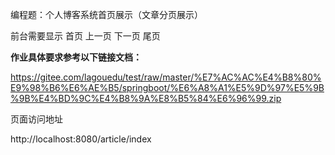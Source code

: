 编程题：个人博客系统首页展示（文章分页展示）

   前台需要显示 首页 上一页 下一页 尾页



**作业具体要求参考以下链接文档：**

https://gitee.com/lagouedu/test/raw/master/%E7%AC%AC%E4%B8%80%E9%98%B6%E6%AE%B5/springboot/%E6%A8%A1%E5%9D%97%E5%9B%9B%E4%BD%9C%E4%B8%9A%E8%B5%84%E6%96%99.zip



页面访问地址

http://localhost:8080/article/index